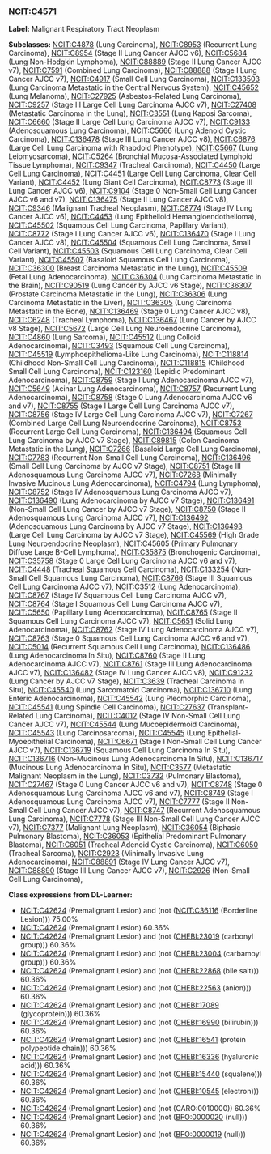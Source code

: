 
### [NCIT:C4571](http://purl.obolibrary.org/obo/NCIT_C4571)
**Label:** Malignant Respiratory Tract Neoplasm

**Subclasses:** [NCIT:C4878](http://purl.obolibrary.org/obo/NCIT_C4878) (Lung Carcinoma), [NCIT:C8953](http://purl.obolibrary.org/obo/NCIT_C8953) (Recurrent Lung Carcinoma), [NCIT:C8954](http://purl.obolibrary.org/obo/NCIT_C8954) (Stage II Lung Cancer AJCC v6), [NCIT:C5684](http://purl.obolibrary.org/obo/NCIT_C5684) (Lung Non-Hodgkin Lymphoma), [NCIT:C88889](http://purl.obolibrary.org/obo/NCIT_C88889) (Stage II Lung Cancer AJCC v7), [NCIT:C7591](http://purl.obolibrary.org/obo/NCIT_C7591) (Combined Lung Carcinoma), [NCIT:C88888](http://purl.obolibrary.org/obo/NCIT_C88888) (Stage I Lung Cancer AJCC v7), [NCIT:C4917](http://purl.obolibrary.org/obo/NCIT_C4917) (Small Cell Lung Carcinoma), [NCIT:C133503](http://purl.obolibrary.org/obo/NCIT_C133503) (Lung Carcinoma Metastatic in the Central Nervous System), [NCIT:C45652](http://purl.obolibrary.org/obo/NCIT_C45652) (Lung Melanoma), [NCIT:C27925](http://purl.obolibrary.org/obo/NCIT_C27925) (Asbestos-Related Lung Carcinoma), [NCIT:C9257](http://purl.obolibrary.org/obo/NCIT_C9257) (Stage III Large Cell Lung Carcinoma AJCC v7), [NCIT:C27408](http://purl.obolibrary.org/obo/NCIT_C27408) (Metastatic Carcinoma in the Lung), [NCIT:C3551](http://purl.obolibrary.org/obo/NCIT_C3551) (Lung Kaposi Sarcoma), [NCIT:C6660](http://purl.obolibrary.org/obo/NCIT_C6660) (Stage II Large Cell Lung Carcinoma AJCC v7), [NCIT:C9133](http://purl.obolibrary.org/obo/NCIT_C9133) (Adenosquamous Lung Carcinoma), [NCIT:C5666](http://purl.obolibrary.org/obo/NCIT_C5666) (Lung Adenoid Cystic Carcinoma), [NCIT:C136478](http://purl.obolibrary.org/obo/NCIT_C136478) (Stage III Lung Cancer AJCC v8), [NCIT:C6876](http://purl.obolibrary.org/obo/NCIT_C6876) (Large Cell Lung Carcinoma with Rhabdoid Phenotype), [NCIT:C5667](http://purl.obolibrary.org/obo/NCIT_C5667) (Lung Leiomyosarcoma), [NCIT:C5264](http://purl.obolibrary.org/obo/NCIT_C5264) (Bronchial Mucosa-Associated Lymphoid Tissue Lymphoma), [NCIT:C9347](http://purl.obolibrary.org/obo/NCIT_C9347) (Tracheal Carcinoma), [NCIT:C4450](http://purl.obolibrary.org/obo/NCIT_C4450) (Large Cell Lung Carcinoma), [NCIT:C4451](http://purl.obolibrary.org/obo/NCIT_C4451) (Large Cell Lung Carcinoma, Clear Cell Variant), [NCIT:C4452](http://purl.obolibrary.org/obo/NCIT_C4452) (Lung Giant Cell Carcinoma), [NCIT:C8773](http://purl.obolibrary.org/obo/NCIT_C8773) (Stage III Lung Cancer AJCC v6), [NCIT:C9104](http://purl.obolibrary.org/obo/NCIT_C9104) (Stage 0 Non-Small Cell Lung Cancer AJCC v6 and v7), [NCIT:C136475](http://purl.obolibrary.org/obo/NCIT_C136475) (Stage II Lung Cancer AJCC v8), [NCIT:C9346](http://purl.obolibrary.org/obo/NCIT_C9346) (Malignant Tracheal Neoplasm), [NCIT:C8774](http://purl.obolibrary.org/obo/NCIT_C8774) (Stage IV Lung Cancer AJCC v6), [NCIT:C4453](http://purl.obolibrary.org/obo/NCIT_C4453) (Lung Epithelioid Hemangioendothelioma), [NCIT:C45502](http://purl.obolibrary.org/obo/NCIT_C45502) (Squamous Cell Lung Carcinoma, Papillary Variant), [NCIT:C8772](http://purl.obolibrary.org/obo/NCIT_C8772) (Stage I Lung Cancer AJCC v6), [NCIT:C136470](http://purl.obolibrary.org/obo/NCIT_C136470) (Stage I Lung Cancer AJCC v8), [NCIT:C45504](http://purl.obolibrary.org/obo/NCIT_C45504) (Squamous Cell Lung Carcinoma, Small Cell Variant), [NCIT:C45503](http://purl.obolibrary.org/obo/NCIT_C45503) (Squamous Cell Lung Carcinoma, Clear Cell Variant), [NCIT:C45507](http://purl.obolibrary.org/obo/NCIT_C45507) (Basaloid Squamous Cell Lung Carcinoma), [NCIT:C36300](http://purl.obolibrary.org/obo/NCIT_C36300) (Breast Carcinoma Metastatic in the Lung), [NCIT:C45509](http://purl.obolibrary.org/obo/NCIT_C45509) (Fetal Lung Adenocarcinoma), [NCIT:C36304](http://purl.obolibrary.org/obo/NCIT_C36304) (Lung Carcinoma Metastatic in the Brain), [NCIT:C90519](http://purl.obolibrary.org/obo/NCIT_C90519) (Lung Cancer by AJCC v6 Stage), [NCIT:C36307](http://purl.obolibrary.org/obo/NCIT_C36307) (Prostate Carcinoma Metastatic in the Lung), [NCIT:C36306](http://purl.obolibrary.org/obo/NCIT_C36306) (Lung Carcinoma Metastatic in the Liver), [NCIT:C36305](http://purl.obolibrary.org/obo/NCIT_C36305) (Lung Carcinoma Metastatic in the Bone), [NCIT:C136469](http://purl.obolibrary.org/obo/NCIT_C136469) (Stage 0 Lung Cancer AJCC v8), [NCIT:C6248](http://purl.obolibrary.org/obo/NCIT_C6248) (Tracheal Lymphoma), [NCIT:C136467](http://purl.obolibrary.org/obo/NCIT_C136467) (Lung Cancer by AJCC v8 Stage), [NCIT:C5672](http://purl.obolibrary.org/obo/NCIT_C5672) (Large Cell Lung Neuroendocrine Carcinoma), [NCIT:C4860](http://purl.obolibrary.org/obo/NCIT_C4860) (Lung Sarcoma), [NCIT:C45512](http://purl.obolibrary.org/obo/NCIT_C45512) (Lung Colloid Adenocarcinoma), [NCIT:C3493](http://purl.obolibrary.org/obo/NCIT_C3493) (Squamous Cell Lung Carcinoma), [NCIT:C45519](http://purl.obolibrary.org/obo/NCIT_C45519) (Lymphoepithelioma-Like Lung Carcinoma), [NCIT:C118814](http://purl.obolibrary.org/obo/NCIT_C118814) (Childhood Non-Small Cell Lung Carcinoma), [NCIT:C118815](http://purl.obolibrary.org/obo/NCIT_C118815) (Childhood Small Cell Lung Carcinoma), [NCIT:C123160](http://purl.obolibrary.org/obo/NCIT_C123160) (Lepidic Predominant Adenocarcinoma), [NCIT:C8759](http://purl.obolibrary.org/obo/NCIT_C8759) (Stage I Lung Adenocarcinoma AJCC v7), [NCIT:C5649](http://purl.obolibrary.org/obo/NCIT_C5649) (Acinar Lung Adenocarcinoma), [NCIT:C8757](http://purl.obolibrary.org/obo/NCIT_C8757) (Recurrent Lung Adenocarcinoma), [NCIT:C8758](http://purl.obolibrary.org/obo/NCIT_C8758) (Stage 0 Lung Adenocarcinoma AJCC v6 and v7), [NCIT:C8755](http://purl.obolibrary.org/obo/NCIT_C8755) (Stage I Large Cell Lung Carcinoma AJCC v7), [NCIT:C8756](http://purl.obolibrary.org/obo/NCIT_C8756) (Stage IV Large Cell Lung Carcinoma AJCC v7), [NCIT:C7267](http://purl.obolibrary.org/obo/NCIT_C7267) (Combined Large Cell Lung Neuroendocrine Carcinoma), [NCIT:C8753](http://purl.obolibrary.org/obo/NCIT_C8753) (Recurrent Large Cell Lung Carcinoma), [NCIT:C136494](http://purl.obolibrary.org/obo/NCIT_C136494) (Squamous Cell Lung Carcinoma by AJCC v7 Stage), [NCIT:C89815](http://purl.obolibrary.org/obo/NCIT_C89815) (Colon Carcinoma Metastatic in the Lung), [NCIT:C7266](http://purl.obolibrary.org/obo/NCIT_C7266) (Basaloid Large Cell Lung Carcinoma), [NCIT:C7783](http://purl.obolibrary.org/obo/NCIT_C7783) (Recurrent Non-Small Cell Lung Carcinoma), [NCIT:C136496](http://purl.obolibrary.org/obo/NCIT_C136496) (Small Cell Lung Carcinoma by AJCC v7 Stage), [NCIT:C8751](http://purl.obolibrary.org/obo/NCIT_C8751) (Stage III Adenosquamous Lung Carcinoma AJCC v7), [NCIT:C7268](http://purl.obolibrary.org/obo/NCIT_C7268) (Minimally Invasive Mucinous Lung Adenocarcinoma), [NCIT:C4794](http://purl.obolibrary.org/obo/NCIT_C4794) (Lung Lymphoma), [NCIT:C8752](http://purl.obolibrary.org/obo/NCIT_C8752) (Stage IV Adenosquamous Lung Carcinoma AJCC v7), [NCIT:C136490](http://purl.obolibrary.org/obo/NCIT_C136490) (Lung Adenocarcinoma by AJCC v7 Stage), [NCIT:C136491](http://purl.obolibrary.org/obo/NCIT_C136491) (Non-Small Cell Lung Cancer by AJCC v7 Stage), [NCIT:C8750](http://purl.obolibrary.org/obo/NCIT_C8750) (Stage II Adenosquamous Lung Carcinoma AJCC v7), [NCIT:C136492](http://purl.obolibrary.org/obo/NCIT_C136492) (Adenosquamous Lung Carcinoma by AJCC v7 Stage), [NCIT:C136493](http://purl.obolibrary.org/obo/NCIT_C136493) (Large Cell Lung Carcinoma by AJCC v7 Stage), [NCIT:C45569](http://purl.obolibrary.org/obo/NCIT_C45569) (High Grade Lung Neuroendocrine Neoplasm), [NCIT:C45605](http://purl.obolibrary.org/obo/NCIT_C45605) (Primary Pulmonary Diffuse Large B-Cell Lymphoma), [NCIT:C35875](http://purl.obolibrary.org/obo/NCIT_C35875) (Bronchogenic Carcinoma), [NCIT:C35758](http://purl.obolibrary.org/obo/NCIT_C35758) (Stage 0 Large Cell Lung Carcinoma AJCC v6 and v7), [NCIT:C4448](http://purl.obolibrary.org/obo/NCIT_C4448) (Tracheal Squamous Cell Carcinoma), [NCIT:C133254](http://purl.obolibrary.org/obo/NCIT_C133254) (Non-Small Cell Squamous Lung Carcinoma), [NCIT:C8766](http://purl.obolibrary.org/obo/NCIT_C8766) (Stage III Squamous Cell Lung Carcinoma AJCC v7), [NCIT:C3512](http://purl.obolibrary.org/obo/NCIT_C3512) (Lung Adenocarcinoma), [NCIT:C8767](http://purl.obolibrary.org/obo/NCIT_C8767) (Stage IV Squamous Cell Lung Carcinoma AJCC v7), [NCIT:C8764](http://purl.obolibrary.org/obo/NCIT_C8764) (Stage I Squamous Cell Lung Carcinoma AJCC v7), [NCIT:C5650](http://purl.obolibrary.org/obo/NCIT_C5650) (Papillary Lung Adenocarcinoma), [NCIT:C8765](http://purl.obolibrary.org/obo/NCIT_C8765) (Stage II Squamous Cell Lung Carcinoma AJCC v7), [NCIT:C5651](http://purl.obolibrary.org/obo/NCIT_C5651) (Solid Lung Adenocarcinoma), [NCIT:C8762](http://purl.obolibrary.org/obo/NCIT_C8762) (Stage IV Lung Adenocarcinoma AJCC v7), [NCIT:C8763](http://purl.obolibrary.org/obo/NCIT_C8763) (Stage 0 Squamous Cell Lung Carcinoma AJCC v6 and v7), [NCIT:C5014](http://purl.obolibrary.org/obo/NCIT_C5014) (Recurrent Squamous Cell Lung Carcinoma), [NCIT:C136486](http://purl.obolibrary.org/obo/NCIT_C136486) (Lung Adenocarcinoma In Situ), [NCIT:C8760](http://purl.obolibrary.org/obo/NCIT_C8760) (Stage II Lung Adenocarcinoma AJCC v7), [NCIT:C8761](http://purl.obolibrary.org/obo/NCIT_C8761) (Stage III Lung Adenocarcinoma AJCC v7), [NCIT:C136482](http://purl.obolibrary.org/obo/NCIT_C136482) (Stage IV Lung Cancer AJCC v8), [NCIT:C91232](http://purl.obolibrary.org/obo/NCIT_C91232) (Lung Cancer by AJCC v7 Stage), [NCIT:C3639](http://purl.obolibrary.org/obo/NCIT_C3639) (Tracheal Carcinoma In Situ), [NCIT:C45540](http://purl.obolibrary.org/obo/NCIT_C45540) (Lung Sarcomatoid Carcinoma), [NCIT:C136710](http://purl.obolibrary.org/obo/NCIT_C136710) (Lung Enteric Adenocarcinoma), [NCIT:C45542](http://purl.obolibrary.org/obo/NCIT_C45542) (Lung Pleomorphic Carcinoma), [NCIT:C45541](http://purl.obolibrary.org/obo/NCIT_C45541) (Lung Spindle Cell Carcinoma), [NCIT:C27637](http://purl.obolibrary.org/obo/NCIT_C27637) (Transplant-Related Lung Carcinoma), [NCIT:C4012](http://purl.obolibrary.org/obo/NCIT_C4012) (Stage IV Non-Small Cell Lung Cancer AJCC v7), [NCIT:C45544](http://purl.obolibrary.org/obo/NCIT_C45544) (Lung Mucoepidermoid Carcinoma), [NCIT:C45543](http://purl.obolibrary.org/obo/NCIT_C45543) (Lung Carcinosarcoma), [NCIT:C45545](http://purl.obolibrary.org/obo/NCIT_C45545) (Lung Epithelial-Myoepithelial Carcinoma), [NCIT:C6671](http://purl.obolibrary.org/obo/NCIT_C6671) (Stage I Non-Small Cell Lung Cancer AJCC v7), [NCIT:C136719](http://purl.obolibrary.org/obo/NCIT_C136719) (Squamous Cell Lung Carcinoma In Situ), [NCIT:C136716](http://purl.obolibrary.org/obo/NCIT_C136716) (Non-Mucinous Lung Adenocarcinoma In Situ), [NCIT:C136717](http://purl.obolibrary.org/obo/NCIT_C136717) (Mucinous Lung Adenocarcinoma In Situ), [NCIT:C3577](http://purl.obolibrary.org/obo/NCIT_C3577) (Metastatic Malignant Neoplasm in the Lung), [NCIT:C3732](http://purl.obolibrary.org/obo/NCIT_C3732) (Pulmonary Blastoma), [NCIT:C27467](http://purl.obolibrary.org/obo/NCIT_C27467) (Stage 0 Lung Cancer AJCC v6 and v7), [NCIT:C8748](http://purl.obolibrary.org/obo/NCIT_C8748) (Stage 0 Adenosquamous Lung Carcinoma AJCC v6 and v7), [NCIT:C8749](http://purl.obolibrary.org/obo/NCIT_C8749) (Stage I Adenosquamous Lung Carcinoma AJCC v7), [NCIT:C7777](http://purl.obolibrary.org/obo/NCIT_C7777) (Stage II Non-Small Cell Lung Cancer AJCC v7), [NCIT:C8747](http://purl.obolibrary.org/obo/NCIT_C8747) (Recurrent Adenosquamous Lung Carcinoma), [NCIT:C7778](http://purl.obolibrary.org/obo/NCIT_C7778) (Stage III Non-Small Cell Lung Cancer AJCC v7), [NCIT:C7377](http://purl.obolibrary.org/obo/NCIT_C7377) (Malignant Lung Neoplasm), [NCIT:C36054](http://purl.obolibrary.org/obo/NCIT_C36054) (Biphasic Pulmonary Blastoma), [NCIT:C36053](http://purl.obolibrary.org/obo/NCIT_C36053) (Epithelial Predominant Pulmonary Blastoma), [NCIT:C6051](http://purl.obolibrary.org/obo/NCIT_C6051) (Tracheal Adenoid Cystic Carcinoma), [NCIT:C6050](http://purl.obolibrary.org/obo/NCIT_C6050) (Tracheal Sarcoma), [NCIT:C2923](http://purl.obolibrary.org/obo/NCIT_C2923) (Minimally Invasive Lung Adenocarcinoma), [NCIT:C88891](http://purl.obolibrary.org/obo/NCIT_C88891) (Stage IV Lung Cancer AJCC v7), [NCIT:C88890](http://purl.obolibrary.org/obo/NCIT_C88890) (Stage III Lung Cancer AJCC v7), [NCIT:C2926](http://purl.obolibrary.org/obo/NCIT_C2926) (Non-Small Cell Lung Carcinoma), 

**Class expressions from DL-Learner:**

- [NCIT:C42624](http://purl.obolibrary.org/obo/NCIT_C42624) (Premalignant Lesion) and (not ([NCIT:C36116](http://purl.obolibrary.org/obo/NCIT_C36116) (Borderline Lesion))) 75.00%
- [NCIT:C42624](http://purl.obolibrary.org/obo/NCIT_C42624) (Premalignant Lesion) 60.36%
- [NCIT:C42624](http://purl.obolibrary.org/obo/NCIT_C42624) (Premalignant Lesion) and (not ([CHEBI:23019](http://purl.obolibrary.org/obo/CHEBI_23019) (carbonyl group))) 60.36%
- [NCIT:C42624](http://purl.obolibrary.org/obo/NCIT_C42624) (Premalignant Lesion) and (not ([CHEBI:23004](http://purl.obolibrary.org/obo/CHEBI_23004) (carbamoyl group))) 60.36%
- [NCIT:C42624](http://purl.obolibrary.org/obo/NCIT_C42624) (Premalignant Lesion) and (not ([CHEBI:22868](http://purl.obolibrary.org/obo/CHEBI_22868) (bile salt))) 60.36%
- [NCIT:C42624](http://purl.obolibrary.org/obo/NCIT_C42624) (Premalignant Lesion) and (not ([CHEBI:22563](http://purl.obolibrary.org/obo/CHEBI_22563) (anion))) 60.36%
- [NCIT:C42624](http://purl.obolibrary.org/obo/NCIT_C42624) (Premalignant Lesion) and (not ([CHEBI:17089](http://purl.obolibrary.org/obo/CHEBI_17089) (glycoprotein))) 60.36%
- [NCIT:C42624](http://purl.obolibrary.org/obo/NCIT_C42624) (Premalignant Lesion) and (not ([CHEBI:16990](http://purl.obolibrary.org/obo/CHEBI_16990) (bilirubin))) 60.36%
- [NCIT:C42624](http://purl.obolibrary.org/obo/NCIT_C42624) (Premalignant Lesion) and (not ([CHEBI:16541](http://purl.obolibrary.org/obo/CHEBI_16541) (protein polypeptide chain))) 60.36%
- [NCIT:C42624](http://purl.obolibrary.org/obo/NCIT_C42624) (Premalignant Lesion) and (not ([CHEBI:16336](http://purl.obolibrary.org/obo/CHEBI_16336) (hyaluronic acid))) 60.36%
- [NCIT:C42624](http://purl.obolibrary.org/obo/NCIT_C42624) (Premalignant Lesion) and (not ([CHEBI:15440](http://purl.obolibrary.org/obo/CHEBI_15440) (squalene))) 60.36%
- [NCIT:C42624](http://purl.obolibrary.org/obo/NCIT_C42624) (Premalignant Lesion) and (not ([CHEBI:10545](http://purl.obolibrary.org/obo/CHEBI_10545) (electron))) 60.36%
- [NCIT:C42624](http://purl.obolibrary.org/obo/NCIT_C42624) (Premalignant Lesion) and (not (CARO:0010000)) 60.36%
- [NCIT:C42624](http://purl.obolibrary.org/obo/NCIT_C42624) (Premalignant Lesion) and (not ([BFO:0000020](http://purl.obolibrary.org/obo/BFO_0000020) (null))) 60.36%
- [NCIT:C42624](http://purl.obolibrary.org/obo/NCIT_C42624) (Premalignant Lesion) and (not ([BFO:0000019](http://purl.obolibrary.org/obo/BFO_0000019) (null))) 60.36%



